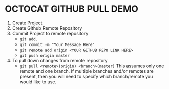 # OCTOCAT GITHUB PULL DEMO

1. Create Project
2. Create Github Remote Repository
3. Commit Project to remote repository
    - `git add.`
    - `git commit -m "Your Message Here"`
    - `git remote add origin <YOUR GITHUB REPO LINK HERE>`
    - `git push origin master`
4. To pull down changes from remote repository
    - `git pull <remote>(origin) <branch>(master)`
    This assumes only one remote and one branch. If multiple branches and/or remotes are present, then you will need to specify which branch/remote you would like to use.